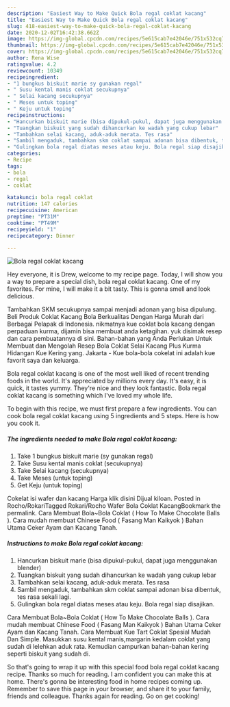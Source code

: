```yaml
---
description: "Easiest Way to Make Quick Bola regal coklat kacang"
title: "Easiest Way to Make Quick Bola regal coklat kacang"
slug: 418-easiest-way-to-make-quick-bola-regal-coklat-kacang
date: 2020-12-02T16:42:38.662Z
image: https://img-global.cpcdn.com/recipes/5e615cab7e42046e/751x532cq70/bola-regal-coklat-kacang-foto-resep-utama.jpg
thumbnail: https://img-global.cpcdn.com/recipes/5e615cab7e42046e/751x532cq70/bola-regal-coklat-kacang-foto-resep-utama.jpg
cover: https://img-global.cpcdn.com/recipes/5e615cab7e42046e/751x532cq70/bola-regal-coklat-kacang-foto-resep-utama.jpg
author: Rena Wise
ratingvalue: 4.2
reviewcount: 10349
recipeingredient:
- "1 bungkus biskuit marie sy gunakan regal"
- " Susu kental manis coklat secukupnya"
- " Selai kacang secukupnya"
- " Meses untuk toping"
- " Keju untuk toping"
recipeinstructions:
- "Hancurkan biskuit marie (bisa dipukul-pukul, dapat juga menggunakan blender)"
- "Tuangkan biskuit yang sudah dihancurkan ke wadah yang cukup lebar"
- "Tambahkan selai kacang, aduk-aduk merata. Tes rasa"
- "Sambil mengaduk, tambahkan skm coklat sampai adonan bisa dibentuk, tes rasa sekali lagi."
- "Gulingkan bola regal diatas meses atau keju. Bola regal siap disajikan."
categories:
- Recipe
tags:
- bola
- regal
- coklat

katakunci: bola regal coklat 
nutrition: 147 calories
recipecuisine: American
preptime: "PT31M"
cooktime: "PT49M"
recipeyield: "1"
recipecategory: Dinner

---
```



![Bola regal coklat kacang](https://img-global.cpcdn.com/recipes/5e615cab7e42046e/751x532cq70/bola-regal-coklat-kacang-foto-resep-utama.jpg)

Hey everyone, it is Drew, welcome to my recipe page. Today, I will show you a way to prepare a special dish, bola regal coklat kacang. One of my favorites. For mine, I will make it a bit tasty. This is gonna smell and look delicious.

Tambahkan SKM secukupnya sampai menjadi adonan yang bisa dipulung. Beli Produk Coklat Kacang Bola Berkualitas Dengan Harga Murah dari Berbagai Pelapak di Indonesia. nikmatnya kue coklat bola kacang dengan perpaduan kurma, dijamin bisa membuat anda ketagihan. yuk disimak resep dan cara pembuatannya di sini. Bahan-bahan yang Anda Perlukan Untuk Membuat dan Mengolah Resep Bola Coklat Selai Kacang Plus Kurma Hidangan Kue Kering yang. Jakarta - Kue bola-bola cokelat ini adalah kue favorit saya dan keluarga.

Bola regal coklat kacang is one of the most well liked of recent trending foods in the world. It's appreciated by millions every day. It's easy, it is quick, it tastes yummy. They're nice and they look fantastic. Bola regal coklat kacang is something which I've loved my whole life.


To begin with this recipe, we must first prepare a few ingredients. You can cook bola regal coklat kacang using 5 ingredients and 5 steps. Here is how you cook it.

<!--inarticleads1-->

##### The ingredients needed to make Bola regal coklat kacang:

1. Take 1 bungkus biskuit marie (sy gunakan regal)
1. Take  Susu kental manis coklat (secukupnya)
1. Take  Selai kacang (secukupnya)
1. Take  Meses (untuk toping)
1. Get  Keju (untuk toping)


Cokelat isi wafer dan kacang Harga klik disini Dijual kiloan. Posted in Rocho/RokariTagged Rokari/Rocho Wafer Bola Coklat KacangBookmark the permalink. Cara Membuat Bola~Bola Coklat ( How To Make Chocolate Balls ). Cara mudah membuat Chinese Food ( Fasang Man Kaikyok ) Bahan Utama Ceker Ayam dan Kacang Tanah. 

<!--inarticleads2-->

##### Instructions to make Bola regal coklat kacang:

1. Hancurkan biskuit marie (bisa dipukul-pukul, dapat juga menggunakan blender)
1. Tuangkan biskuit yang sudah dihancurkan ke wadah yang cukup lebar
1. Tambahkan selai kacang, aduk-aduk merata. Tes rasa
1. Sambil mengaduk, tambahkan skm coklat sampai adonan bisa dibentuk, tes rasa sekali lagi.
1. Gulingkan bola regal diatas meses atau keju. Bola regal siap disajikan.


Cara Membuat Bola~Bola Coklat ( How To Make Chocolate Balls ). Cara mudah membuat Chinese Food ( Fasang Man Kaikyok ) Bahan Utama Ceker Ayam dan Kacang Tanah. Cara Membuat Kue Tart Coklat Spesial Mudah Dan Simple. Masukkan susu kental manis,margarin kedalam coklat yang sudah di lelehkan aduk rata. Kemudian campurkan bahan-bahan kering seperti biskuit yang sudah di. 

So that's going to wrap it up with this special food bola regal coklat kacang recipe. Thanks so much for reading. I am confident you can make this at home. There's gonna be interesting food in home recipes coming up. Remember to save this page in your browser, and share it to your family, friends and colleague. Thanks again for reading. Go on get cooking!
